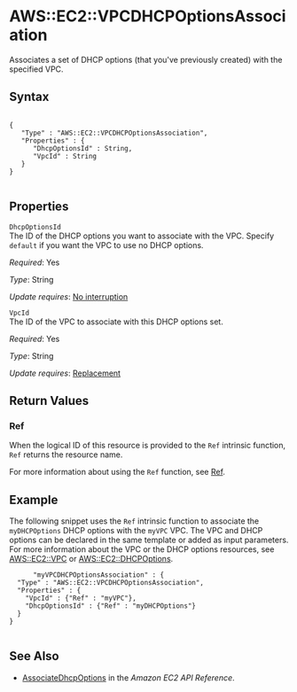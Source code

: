 AWS::EC2::VPCDHCPOptionsAssociation
===================================

Associates a set of DHCP options (that you've previously created) with the specified VPC.

Syntax
------

``` {.programlisting}
      
{ 
   "Type" : "AWS::EC2::VPCDHCPOptionsAssociation",
   "Properties" : {
      "DhcpOptionsId" : String,
      "VpcId" : String
   }
}     
    
```

Properties
----------

 `DhcpOptionsId`   
The ID of the DHCP options you want to associate with the VPC. Specify `default` if you want the VPC to use no DHCP options.

*Required*: Yes

*Type*: String

*Update requires*: [No interruption](using-cfn-updating-stacks-update-behaviors.html#update-no-interrupt)

 `VpcId`   
The ID of the VPC to associate with this DHCP options set.

*Required*: Yes

*Type*: String

*Update requires*: [Replacement](using-cfn-updating-stacks-update-behaviors.html#update-replacement)

Return Values
-------------

### Ref

When the logical ID of this resource is provided to the `Ref` intrinsic function, `Ref` returns the resource name.

For more information about using the `Ref` function, see [Ref](intrinsic-function-reference-ref.html "Ref").

Example
-------

The following snippet uses the `Ref` intrinsic function to associate the `myDHCPOptions` DHCP options with the `myVPC` VPC. The VPC and DHCP options can be declared in the same template or added as input parameters. For more information about the VPC or the DHCP options resources, see [AWS::EC2::VPC](aws-resource-ec2-vpc.html "AWS::EC2::VPC") or [AWS::EC2::DHCPOptions](aws-resource-ec2-dhcp-options.html "AWS::EC2::DHCPOptions").

``` {.programlisting}
      "myVPCDHCPOptionsAssociation" : {
  "Type" : "AWS::EC2::VPCDHCPOptionsAssociation",
  "Properties" : {
    "VpcId" : {"Ref" : "myVPC"},
    "DhcpOptionsId" : {"Ref" : "myDHCPOptions"}
  }
}
    
```

See Also
--------

-   [AssociateDhcpOptions](http://docs.aws.amazon.com/AWSEC2/latest/APIReference/ApiReference-query-AssociateDhcpOptions.html) in the *Amazon EC2 API Reference*.


